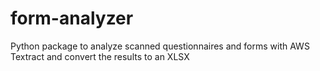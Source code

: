 # form-analyzer
Python package to analyze scanned questionnaires and forms with AWS Textract and convert the results to an XLSX
